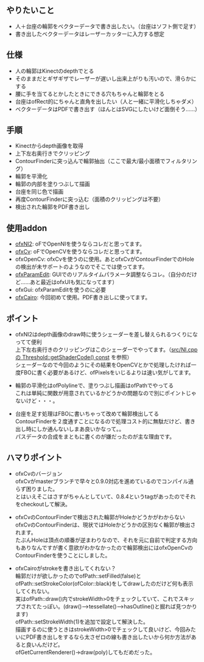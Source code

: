 ## やりたいこと

- 人＋台座の輪郭をベクターデータで書き出したい。（台座はソフト側で足す）
- 書き出したベクターデータはレーザーカッターに入力する想定

## 仕様

- 人の輪郭はKinectのdepthでとる
- そのままだとギザギザでレーザーが遅いし出来上がりも汚いので、滑らかにする
- 腰に手を当てるとかしたときにできる穴もちゃんと輪郭をとる
- 台座はofRect的にちゃんと直角を出したい（人と一緒に平滑化しちゃダメ）
- ベクターデータはPDFで書き出す（ほんとはSVGにしたいけど面倒そう……）

## 手順

- Kinectからdepth画像を取得
- 上下左右奥行きでクリッピング
- ContourFinderに突っ込んで輪郭抽出（ここで最大/最小面積でフィルタリング）
- 輪郭を平滑化
- 輪郭の内部を塗りつぶして描画
- 台座を同じ色で描画
- 再度ContourFinderに突っ込む（面積のクリッピングは不要）
- 検出された輪郭をPDF書き出し

## 使用addon

- [ofxNI2](https://github.com/satoruhiga/ofxNI2): oFでOpenNIを使うならコレだと思ってます。
- [ofxCv](https://github.com/kylemcdonald/ofxCv): oFでOpenCVを使うならコレだと思ってます。
- ofxOpenCv: ofxCvを使うのに使用。あとofxCvがContourFinderでのHoleの検出が未サポートのようなのでそこでは使ってます。
- [ofxParamEdit](https://github.com/nariakiiwatani/ofxParamEdit): GUIでのリアルタイムパラメータ調整ならコレ。（自分のだけど……あと最近はofxUIも気になってます）
- ofxGui: ofxParamEditを使うのに必要
- [ofxCairo](https://github.com/bgstaal/ofxCairo): 今回初めて使用。PDF書き出しに使ってます。

## ポイント

- ofxNI2はdepth画像のdraw時に使うシェーダーを差し替えられるつくりになってて便利  
上下左右奥行きのクリッピングはこのシェーダーでやってます。（[src/NI.cppの Threshold::getShaderCode() const](https://github.com/of-fukuoka/KinectContour2PDF/blob/master/src/NI.cpp#L130-150) を参照）  
シェーダーなので今回のようにその結果をOpenCVとかで処理したければ一度FBOに書く必要があるけど、ofPixelsをいじるよりは速い気がしてます。

- 輪郭の平滑化はofPolylineで、塗りつぶし描画はofPathでやってる  
これは単純に関数が用意されているかどうかの問題なので別にポイントじゃないけど・・・。

- 台座を足す処理はFBOに書いちゃって改めて輪郭検出してる  
ContourFinderを２度通すことになるので処理コスト的に無駄だけど、書き出し時にしか通んないしまあ良いかなって。。  
パスデータの合成をまともに書くのが嫌だったのが主な理由です。

## ハマりポイント

- ofxCvのバージョン  
ofxCvがmasterブランチで早々と0.9.0対応を進めているのでコンパイル通らず困りました。  
とはいえそこはさすがちゃんとしていて、0.8.4というtagがあったのでそれをcheckoutして解決。

- ofxCvのContourFinderで検出された輪郭がHoleかどうかがわからない  
ofxCvのContourFinderは、現状ではHoleかどうかの区別なく輪郭が検出されます。  
たぶんHoleは頂点の順番が逆まわりなので、それを元に自前で判定する方向もありなんですが書く意欲がわかなかったので輪郭検出にはofxOpenCvのContourFinderを使うことにしました。

- ofxCairoがstrokeを書き出してくれない？  
輪郭だけが欲しかったのでofPath::setFilled(false)とofPath::setStrokeColor(ofColor::black)をしてdrawしたのだけど何も表示してくれない。  
実はofPath::draw()内でstrokeWidth>0をチェックしていて、これでスキップされてたっぽい。(draw()-->tessellate()-->hasOutline()と掘れば見つかります)  
ofPath::setStrokeWidth(1)を追加で設定して解決した。  
描画するのに使うときはstrokeWidth>0でチェックして良いけど、今回みたいにPDF書き出しをするなら太さゼロの線も書き出したいから何か方法があると良いんだけど。  
ofGetCurrentRenderer()->draw(poly)してもだめだった。  
